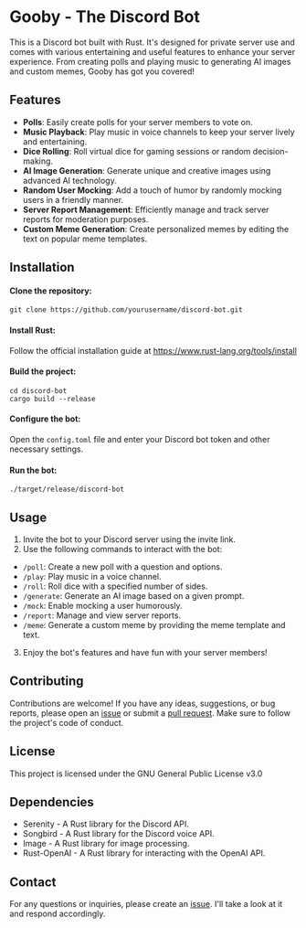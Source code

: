 # Gooby - The Discord Bot
This is a Discord bot built with Rust. It's designed for private server use and comes with various entertaining and useful features to enhance your server experience. From creating polls and playing music to generating AI images and custom memes, Gooby has got you covered!

## Features
- **Polls**: Easily create polls for your server members to vote on.
- **Music Playback**: Play music in voice channels to keep your server lively and entertaining.
- **Dice Rolling**: Roll virtual dice for gaming sessions or random decision-making.
- **AI Image Generation**: Generate unique and creative images using advanced AI technology.
- **Random User Mocking**: Add a touch of humor by randomly mocking users in a friendly manner.
- **Server Report Management**: Efficiently manage and track server reports for moderation purposes.
- **Custom Meme Generation**: Create personalized memes by editing the text on popular meme templates.
  
## Installation
#### Clone the repository:

```
git clone https://github.com/yourusername/discord-bot.git
```

#### Install Rust:
   
Follow the official installation guide at https://www.rust-lang.org/tools/install

#### Build the project:

```
cd discord-bot
cargo build --release
```

#### Configure the bot:

Open the `config.toml` file and enter your Discord bot token and other necessary settings.

#### Run the bot:

```
./target/release/discord-bot
```

## Usage

1. Invite the bot to your Discord server using the invite link.
2. Use the following commands to interact with the bot:
- `/poll`: Create a new poll with a question and options.
- `/play`: Play music in a voice channel.
- `/roll`: Roll dice with a specified number of sides.
- `/generate`: Generate an AI image based on a given prompt.
- `/mock`: Enable mocking a user humorously.
- `/report`: Manage and view server reports.
- `/meme`: Generate a custom meme by providing the meme template and text.
3. Enjoy the bot's features and have fun with your server members!

## Contributing

Contributions are welcome! 
If you have any ideas, suggestions, or bug reports, please open an [issue](https://github.com/panchi64/gooby/issues) or submit a [pull request](https://github.com/panchi64/gooby/pulls). 
Make sure to follow the project's code of conduct.

## License
This project is licensed under the GNU General Public License v3.0

## Dependencies
- Serenity - A Rust library for the Discord API.
- Songbird - A Rust library for the Discord voice API.
- Image - A Rust library for image processing.
- Rust-OpenAI - A Rust library for interacting with the OpenAI API.

## Contact
For any questions or inquiries, please create an [issue](https://github.com/panchi64/gooby/issues). I'll take a look at it and respond accordingly.
